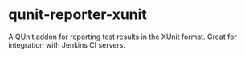 qunit-reporter-xunit
====================

A QUnit addon for reporting test results in the XUnit format. Great for integration with Jenkins CI servers.